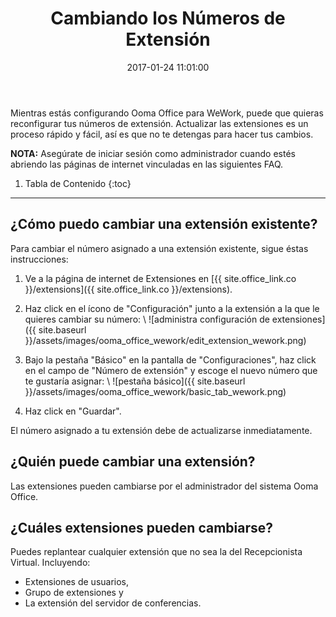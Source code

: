 ﻿---
layout: post
title:  Cambiando los Números de Extensión
date:   2017-01-24 11:01:00
country: [Colombia]
language: [Spanish]
locale: [co-es]
category: [wework]
tags: [admin-features, ooma-office-manager, user-management, wework]
---

Mientras estás configurando Ooma Office para WeWork, puede que quieras reconfigurar tus números de extensión. Actualizar las extensiones es un proceso rápido y fácil, así es que no te detengas para hacer tus cambios.

**NOTA:** Asegúrate de iniciar sesión como administrador cuando estés abriendo las páginas de internet vinculadas en las siguientes FAQ.

1. Tabla de Contenido
{:toc}
* * *

## ¿Cómo puedo cambiar una extensión existente?

Para cambiar el número asignado a una extensión existente, sigue éstas instrucciones:

1. Ve a la página de internet de Extensiones en [{{ site.office_link.co }}/extensions]({{ site.office_link.co }}/extensions).
2. Haz click en el ícono de "Configuración" junto a la extensión a la que le quieres cambiar su número: \\
   ![administra configuración de extensiones]({{ site.baseurl }}/assets/images/ooma_office_wework/edit_extension_wework.png)

3. Bajo la pestaña "Básico" en la pantalla de "Configuraciones", haz click en el campo de "Número de extensión" y escoge el nuevo número que te gustaría asignar: \\
   ![pestaña básico]({{ site.baseurl }}/assets/images/ooma_office_wework/basic_tab_wework.png)

4. Haz click en "Guardar".

El número asignado a tu extensión debe de actualizarse inmediatamente.

## ¿Quién puede cambiar una extensión?

Las extensiones pueden cambiarse por el administrador del sistema Ooma Office.

## ¿Cuáles extensiones pueden cambiarse?

Puedes replantear cualquier extensión que no sea la del Recepcionista Virtual. Incluyendo:

* Extensiones de usuarios,
* Grupo de extensiones y
* La extensión del servidor de conferencias.